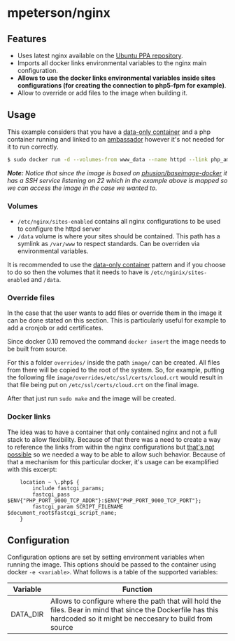 # mpeterson/nginx
## Features
  * Uses latest nginx available on the [Ubuntu PPA repository](https://launchpad.net/~nginx/+archive/stable).
  * Imports all docker links environmental variables to the nginx main configuration.
  * **Allows to use the docker links environmental variables inside sites configurations (for creating the connection to php5-fpm for example)**.
  * Allow to override or add files to the image when building it.

## Usage
This example considers that you have a [data-only container](http://docs.docker.io/use/working_with_volumes/) and a php container running and linked to an [ambassador](http://docs.docker.io/use/ambassador_pattern_linking/) however it's not needed for it to run correctly.

```bash
$ sudo docker run -d --volumes-from www_data --name httpd --link php_ambassador:php -p 80:80 -p 443:443 -p 127.0.0.1::22 mpeterson/nginx
```

*__Note:__ Notice that since the image is based on [phusion/baseimage-docker](https://github.com/phusion/baseimage-docker) it has a SSH service listening on 22 which in the example above is mapped so we can access the image in the case we wanted to.*

### Volumes
  * ```/etc/nginx/sites-enabled``` contains all nginx configurations to be used to configure the httpd server
  * ```/data``` volume is where your sites should be contained. This path has a symlink as ```/var/www``` to respect standards. Can be overriden via environmental variables.

It is recommended to use the [data-only container](http://docs.docker.io/use/working_with_volumes/) pattern and if you choose to do so then the volumes that it needs to have is ```/etc/nginix/sites-enabled``` and ```/data```.

### Override files
In the case that the user wants to add files or override them in the image it can be done stated on this section. This is particularly useful for example to add a cronjob or add certificates.

Since docker 0.10 removed the command ```docker insert``` the image needs to be built from source.

For this a folder ```overrides/``` inside the path ```image/``` can be created. All files from there will be copied to the root of the system. So, for example, putting the following file ```image/overrides/etc/ssl/certs/cloud.crt``` would result in that file being put on ```/etc/ssl/certs/cloud.crt``` on the final image.

After that just run ```sudo make``` and the image will be created.

### Docker links
The idea was to have a container that only contained nginx and not a full stack to allow flexibility. Because of that there was a need to create a way to reference the links from within the nginx configurations but [that's not possible](http://stackoverflow.com/questions/21866477/nginx-use-environment-variables) so we needed a way to be able to allow such behavior. Because of that a mechanism for this particular docker, it's usage can be examplified with this excerpt:

```nginx
    location ~ \.php$ {
        include fastcgi_params;
        fastcgi_pass $ENV{"PHP_PORT_9000_TCP_ADDR"}:$ENV{"PHP_PORT_9000_TCP_PORT"};
        fastcgi_param SCRIPT_FILENAME $document_root$fastcgi_script_name;
    }
```

## Configuration
Configuration options are set by setting environment variables when running the image. This options should be passed to the container using docker
```-e <variable>```. What follows is a table of the supported variables:

Variable     | Function
------------ | --------------------------------------------------------------------------------------------------------------------------------------------------------------------
DATA_DIR     | Allows to configure where the path that will hold the files. Bear in mind that since the Dockerfile has this hardcoded so it might be neccesary to build from source
